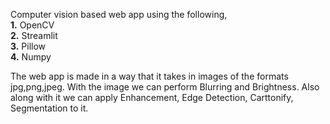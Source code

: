 Computer vision based web app using the following,<br>
  **1.** OpenCV<br>
  **2.** Streamlit<br>
  **3.** Pillow<br>
  **4.** Numpy<br>
  
 The web app is made in a way that it takes in images of the formats jpg,png,jpeg. With the image we can perform Blurring and Brightness. Also along with it we can apply Enhancement, Edge Detection, Carttonify, Segmentation to it.
